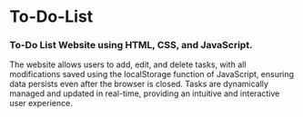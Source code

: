 # To-Do-List

 ### To-Do List Website using HTML, CSS, and JavaScript. 
 The website allows users to add, edit, and delete tasks, with all modifications saved using the localStorage function of JavaScript, ensuring data persists even after the browser is closed. Tasks are dynamically managed and updated in real-time, providing an intuitive and interactive user experience.

